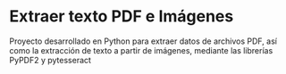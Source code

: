 # Extraer texto PDF e Imágenes
Proyecto desarrollado en Python para extraer datos de archivos PDF, así como la extracción de texto a partir de imágenes, mediante las librerías PyPDF2 y pytesseract
